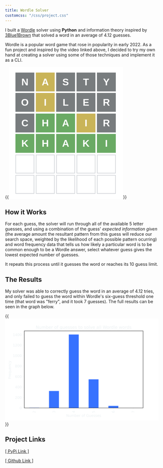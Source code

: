 ```yaml
---
title: Wordle Solver
customcss: "/css/project.css"
---
```


I built a [Wordle](https://www.nytimes.com/games/wordle/index.html) solver using __Python__ and information theory inspired by [3Blue1Brown](https://www.youtube.com/watch?v=v68zYyaEmEA) that solved a word in an average of 4.12 guesses.

Wordle is a popular word game that rose in popularity in early 2022. As a fun project and inspired by the video linked above, I decided to try my own hand at creating a solver using some of those techniques and implement it as a CLI.

{{<img src="images/wordle.png" sizes="(min-width: 35em) 700px, 100vw" >}}

## How it Works

For each guess, the solver will run through all of the available 5 letter guesses, and using a combination of the guess' _expected information given_ (the average amount the resultant pattern from this guess will reduce our search space, weighted by the likelihood of each possible pattern ocurring) and word frequency data that tells us how likely a particular word is to be common enough to be a Wordle answer, select whatever guess gives the lowest expected number of guesses.

It repeats this process until it guesses the word or reaches its 10 guess limit.

## The Results

My solver was able to correctly guess the word in an average of 4.12 tries, and only failed to guess the word within Wordle's six-guess threshold one time (that word was "ferry", and it took 7 guesses). The full results can be seen in the graph below.

{{<img src="images/graph.png" sizes="(min-width: 35em) 700px, 100vw" >}}

## Project Links 
[[ PyPi Link ]](https://pypi.org/project/amitkh-wordle/)  
  
[[ Github Link ]](https://github.com/amit-kumarh/wordle-solver)


